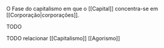 O Fase do capitalismo em que o [[Capital]] concentra-se em [[Corporação|corporações]].

TODO

TODO relacionar [[Capitalismo]] [[Agorismo]]